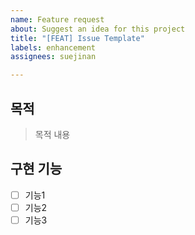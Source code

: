 ```yaml
---
name: Feature request
about: Suggest an idea for this project
title: "[FEAT] Issue Template"
labels: enhancement
assignees: suejinan

---
```


## 목적
> 목적 내용

## 구현 기능
- [ ] 기능1
- [ ] 기능2
- [ ] 기능3
